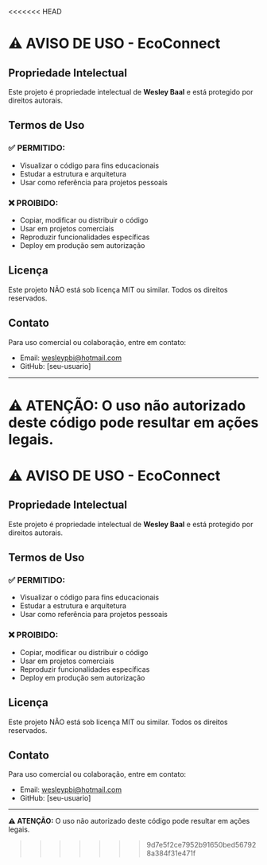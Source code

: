 <<<<<<< HEAD
# ⚠️ AVISO DE USO - EcoConnect

## Propriedade Intelectual

Este projeto é propriedade intelectual de **Wesley Baal** e está protegido por direitos autorais.

## Termos de Uso

### ✅ PERMITIDO:
- Visualizar o código para fins educacionais
- Estudar a estrutura e arquitetura
- Usar como referência para projetos pessoais

### ❌ PROIBIDO:
- Copiar, modificar ou distribuir o código
- Usar em projetos comerciais
- Reproduzir funcionalidades específicas
- Deploy em produção sem autorização

## Licença

Este projeto NÃO está sob licença MIT ou similar.
Todos os direitos reservados.

## Contato

Para uso comercial ou colaboração, entre em contato:
- Email: wesleypbi@hotmail.com
- GitHub: [seu-usuario]

---

**⚠️ ATENÇÃO:** O uso não autorizado deste código pode resultar em ações legais.
=======
# ⚠️ AVISO DE USO - EcoConnect

## Propriedade Intelectual

Este projeto é propriedade intelectual de **Wesley Baal** e está protegido por direitos autorais.

## Termos de Uso

### ✅ PERMITIDO:
- Visualizar o código para fins educacionais
- Estudar a estrutura e arquitetura
- Usar como referência para projetos pessoais

### ❌ PROIBIDO:
- Copiar, modificar ou distribuir o código
- Usar em projetos comerciais
- Reproduzir funcionalidades específicas
- Deploy em produção sem autorização

## Licença

Este projeto NÃO está sob licença MIT ou similar.
Todos os direitos reservados.

## Contato

Para uso comercial ou colaboração, entre em contato:
- Email: wesleypbi@hotmail.com
- GitHub: [seu-usuario]

---

**⚠️ ATENÇÃO:** O uso não autorizado deste código pode resultar em ações legais.
>>>>>>> 9d7e5f2ce7952b91650bed567928a384f31e471f
